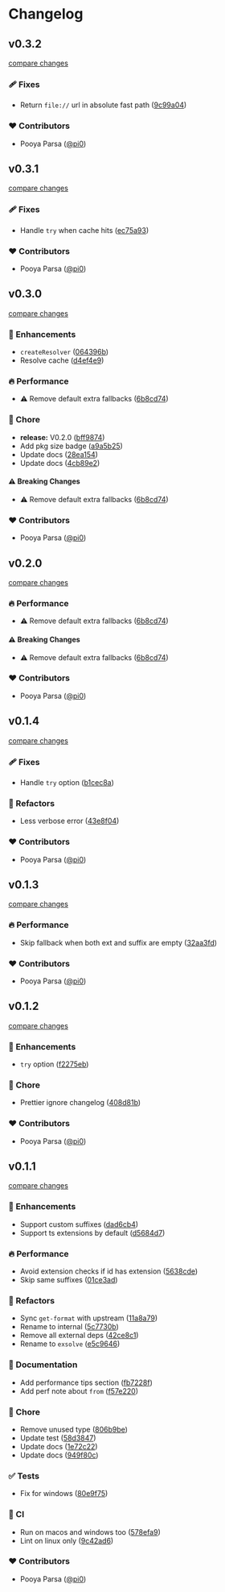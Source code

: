 # Changelog


## v0.3.2

[compare changes](https://github.com/unjs/exsolve/compare/v0.3.1...v0.3.2)

### 🩹 Fixes

- Return `file://` url in absolute fast path ([9c99a04](https://github.com/unjs/exsolve/commit/9c99a04))

### ❤️ Contributors

- Pooya Parsa ([@pi0](http://github.com/pi0))

## v0.3.1

[compare changes](https://github.com/unjs/exsolve/compare/v0.3.0...v0.3.1)

### 🩹 Fixes

- Handle `try` when cache hits ([ec75a93](https://github.com/unjs/exsolve/commit/ec75a93))

### ❤️ Contributors

- Pooya Parsa ([@pi0](http://github.com/pi0))

## v0.3.0

[compare changes](https://github.com/unjs/exsolve/compare/v0.2.0...v0.3.0)

### 🚀 Enhancements

- `createResolver` ([064396b](https://github.com/unjs/exsolve/commit/064396b))
- Resolve cache ([d4ef4e9](https://github.com/unjs/exsolve/commit/d4ef4e9))

### 🔥 Performance

- ⚠️  Remove default extra fallbacks ([6b8cd74](https://github.com/unjs/exsolve/commit/6b8cd74))

### 🏡 Chore

- **release:** V0.2.0 ([bff9874](https://github.com/unjs/exsolve/commit/bff9874))
- Add pkg size badge ([a9a5b25](https://github.com/unjs/exsolve/commit/a9a5b25))
- Update docs ([28ea154](https://github.com/unjs/exsolve/commit/28ea154))
- Update docs ([4cb89e2](https://github.com/unjs/exsolve/commit/4cb89e2))

#### ⚠️ Breaking Changes

- ⚠️  Remove default extra fallbacks ([6b8cd74](https://github.com/unjs/exsolve/commit/6b8cd74))

### ❤️ Contributors

- Pooya Parsa ([@pi0](http://github.com/pi0))

## v0.2.0

[compare changes](https://github.com/unjs/exsolve/compare/v0.1.4...v0.2.0)

### 🔥 Performance

- ⚠️  Remove default extra fallbacks ([6b8cd74](https://github.com/unjs/exsolve/commit/6b8cd74))

#### ⚠️ Breaking Changes

- ⚠️  Remove default extra fallbacks ([6b8cd74](https://github.com/unjs/exsolve/commit/6b8cd74))

### ❤️ Contributors

- Pooya Parsa ([@pi0](http://github.com/pi0))

## v0.1.4

[compare changes](https://github.com/unjs/exsolve/compare/v0.1.3...v0.1.4)

### 🩹 Fixes

- Handle `try` option ([b1cec8a](https://github.com/unjs/exsolve/commit/b1cec8a))

### 💅 Refactors

- Less verbose error ([43e8f04](https://github.com/unjs/exsolve/commit/43e8f04))

### ❤️ Contributors

- Pooya Parsa ([@pi0](http://github.com/pi0))

## v0.1.3

[compare changes](https://github.com/unjs/exsolve/compare/v0.1.2...v0.1.3)

### 🔥 Performance

- Skip fallback when both ext and suffix are empty ([32aa3fd](https://github.com/unjs/exsolve/commit/32aa3fd))

### ❤️ Contributors

- Pooya Parsa ([@pi0](http://github.com/pi0))

## v0.1.2

[compare changes](https://github.com/unjs/exsolve/compare/v0.1.1...v0.1.2)

### 🚀 Enhancements

- `try` option ([f2275eb](https://github.com/unjs/exsolve/commit/f2275eb))

### 🏡 Chore

- Prettier ignore changelog ([408d81b](https://github.com/unjs/exsolve/commit/408d81b))

### ❤️ Contributors

- Pooya Parsa ([@pi0](http://github.com/pi0))

## v0.1.1

[compare changes](https://github.com/unjs/exsolve/compare/v0.1.0...v0.1.1)

### 🚀 Enhancements

- Support custom suffixes ([dad6cb4](https://github.com/unjs/exsolve/commit/dad6cb4))
- Support ts extensions by default ([d5684d7](https://github.com/unjs/exsolve/commit/d5684d7))

### 🔥 Performance

- Avoid extension checks if id has extension ([5638cde](https://github.com/unjs/exsolve/commit/5638cde))
- Skip same suffixes ([01ce3ad](https://github.com/unjs/exsolve/commit/01ce3ad))

### 💅 Refactors

- Sync `get-format` with upstream ([11a8a79](https://github.com/unjs/exsolve/commit/11a8a79))
- Rename to internal ([5c7730b](https://github.com/unjs/exsolve/commit/5c7730b))
- Remove all external deps ([42ce8c1](https://github.com/unjs/exsolve/commit/42ce8c1))
- Rename to `exsolve` ([e5c9646](https://github.com/unjs/exsolve/commit/e5c9646))

### 📖 Documentation

- Add performance tips section ([fb7228f](https://github.com/unjs/exsolve/commit/fb7228f))
- Add perf note about `from` ([f57e220](https://github.com/unjs/exsolve/commit/f57e220))

### 🏡 Chore

- Remove unused type ([806b9be](https://github.com/unjs/exsolve/commit/806b9be))
- Update test ([58d3847](https://github.com/unjs/exsolve/commit/58d3847))
- Update docs ([1e72c22](https://github.com/unjs/exsolve/commit/1e72c22))
- Update docs ([949f80c](https://github.com/unjs/exsolve/commit/949f80c))

### ✅ Tests

- Fix for windows ([80e9f75](https://github.com/unjs/exsolve/commit/80e9f75))

### 🤖 CI

- Run on macos and windows too ([578efa9](https://github.com/unjs/exsolve/commit/578efa9))
- Lint on linux only ([9c42ad6](https://github.com/unjs/exsolve/commit/9c42ad6))

### ❤️ Contributors

- Pooya Parsa ([@pi0](http://github.com/pi0))

